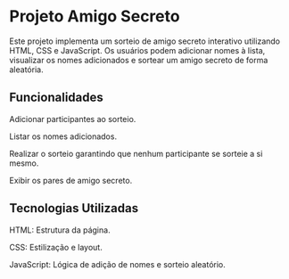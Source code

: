 # Projeto Amigo Secreto

  Este projeto implementa um sorteio de amigo secreto interativo utilizando HTML, CSS e JavaScript. Os usuários podem adicionar nomes à lista, visualizar os nomes adicionados e sortear um amigo secreto de forma aleatória.

## Funcionalidades

  Adicionar participantes ao sorteio.

  Listar os nomes adicionados.

  Realizar o sorteio garantindo que nenhum participante se sorteie a si mesmo.

  Exibir os pares de amigo secreto.

## Tecnologias Utilizadas

HTML: Estrutura da página.

CSS: Estilização e layout.

JavaScript: Lógica de adição de nomes e sorteio aleatório.